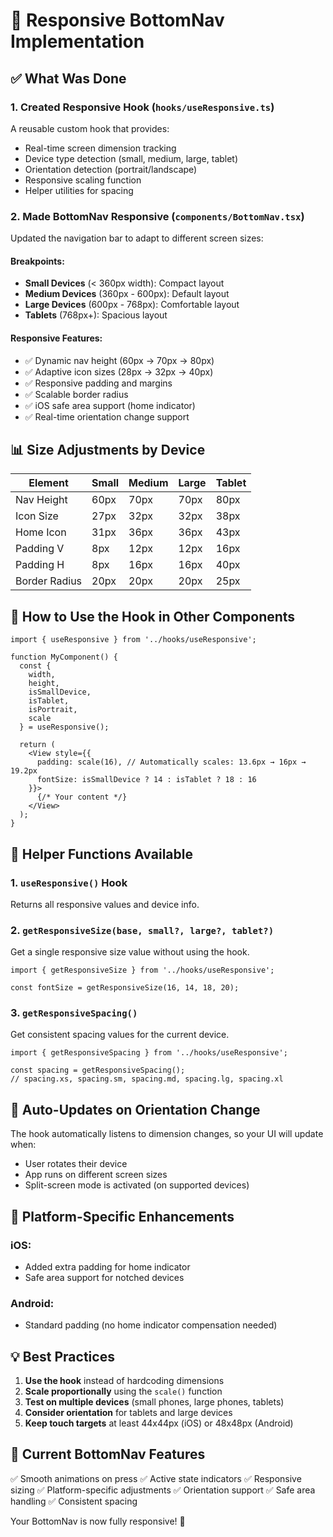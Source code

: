 # 📱 Responsive BottomNav Implementation

## ✅ What Was Done

### 1. **Created Responsive Hook** (`hooks/useResponsive.ts`)
A reusable custom hook that provides:
- Real-time screen dimension tracking
- Device type detection (small, medium, large, tablet)
- Orientation detection (portrait/landscape)
- Responsive scaling function
- Helper utilities for spacing

### 2. **Made BottomNav Responsive** (`components/BottomNav.tsx`)
Updated the navigation bar to adapt to different screen sizes:

#### Breakpoints:
- **Small Devices** (< 360px width): Compact layout
- **Medium Devices** (360px - 600px): Default layout
- **Large Devices** (600px - 768px): Comfortable layout
- **Tablets** (768px+): Spacious layout

#### Responsive Features:
- ✅ Dynamic nav height (60px → 70px → 80px)
- ✅ Adaptive icon sizes (28px → 32px → 40px)
- ✅ Responsive padding and margins
- ✅ Scalable border radius
- ✅ iOS safe area support (home indicator)
- ✅ Real-time orientation change support

## 📊 Size Adjustments by Device

| Element | Small | Medium | Large | Tablet |
|---------|-------|--------|-------|--------|
| Nav Height | 60px | 70px | 70px | 80px |
| Icon Size | 27px | 32px | 32px | 38px |
| Home Icon | 31px | 36px | 36px | 43px |
| Padding V | 8px | 12px | 12px | 16px |
| Padding H | 8px | 16px | 16px | 40px |
| Border Radius | 20px | 20px | 20px | 25px |

## 🚀 How to Use the Hook in Other Components

```tsx
import { useResponsive } from '../hooks/useResponsive';

function MyComponent() {
  const { 
    width, 
    height, 
    isSmallDevice, 
    isTablet, 
    isPortrait,
    scale 
  } = useResponsive();

  return (
    <View style={{
      padding: scale(16), // Automatically scales: 13.6px → 16px → 19.2px
      fontSize: isSmallDevice ? 14 : isTablet ? 18 : 16
    }}>
      {/* Your content */}
    </View>
  );
}
```

## 🎯 Helper Functions Available

### 1. `useResponsive()` Hook
Returns all responsive values and device info.

### 2. `getResponsiveSize(base, small?, large?, tablet?)`
Get a single responsive size value without using the hook.

```tsx
import { getResponsiveSize } from '../hooks/useResponsive';

const fontSize = getResponsiveSize(16, 14, 18, 20);
```

### 3. `getResponsiveSpacing()`
Get consistent spacing values for the current device.

```tsx
import { getResponsiveSpacing } from '../hooks/useResponsive';

const spacing = getResponsiveSpacing();
// spacing.xs, spacing.sm, spacing.md, spacing.lg, spacing.xl
```

## 🔄 Auto-Updates on Orientation Change

The hook automatically listens to dimension changes, so your UI will update when:
- User rotates their device
- App runs on different screen sizes
- Split-screen mode is activated (on supported devices)

## 📱 Platform-Specific Enhancements

### iOS:
- Added extra padding for home indicator
- Safe area support for notched devices

### Android:
- Standard padding (no home indicator compensation needed)

## 💡 Best Practices

1. **Use the hook** instead of hardcoding dimensions
2. **Scale proportionally** using the `scale()` function
3. **Test on multiple devices** (small phones, large phones, tablets)
4. **Consider orientation** for tablets and large devices
5. **Keep touch targets** at least 44x44px (iOS) or 48x48px (Android)

## 🎨 Current BottomNav Features

✅ Smooth animations on press
✅ Active state indicators
✅ Responsive sizing
✅ Platform-specific adjustments
✅ Orientation support
✅ Safe area handling
✅ Consistent spacing

Your BottomNav is now fully responsive! 🎉
